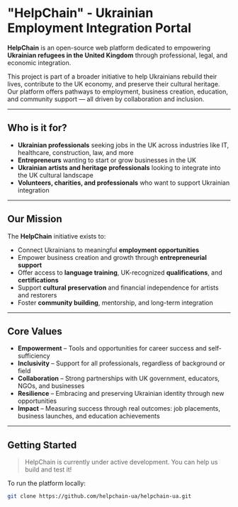 # "HelpChain" - Ukrainian Employment Integration Portal

**HelpChain** is an open-source web platform dedicated to empowering **Ukrainian refugees in the United Kingdom** through professional, legal, and economic integration.

This project is part of a broader initiative to help Ukrainians rebuild their lives, contribute to the UK economy, and preserve their cultural heritage. Our platform offers pathways to employment, business creation, education, and community support — all driven by collaboration and inclusion.

---

## Who is it for?

- **Ukrainian professionals** seeking jobs in the UK across industries like IT, healthcare, construction, law, and more  
- **Entrepreneurs** wanting to start or grow businesses in the UK  
- **Ukrainian artists and heritage professionals** looking to integrate into the UK cultural landscape  
- **Volunteers, сharities, and professionals** who want to support Ukrainian integration  

---

## Our Mission

The **HelpChain** initiative exists to:

- Connect Ukrainians to meaningful **employment opportunities**
- Empower business creation and growth through **entrepreneurial support**
- Offer access to **language training**, UK-recognized **qualifications**, and **certifications**
- Support **cultural preservation** and financial independence for artists and restorers
- Foster **community building**, mentorship, and long-term integration

---

## Core Values

- **Empowerment** – Tools and opportunities for career success and self-sufficiency  
- **Inclusivity** – Support for all professionals, regardless of background or field  
- **Collaboration** – Strong partnerships with UK government, educators, NGOs, and businesses  
- **Resilience** – Embracing and preserving Ukrainian identity through new opportunities  
- **Impact** – Measuring success through real outcomes: job placements, business launches, and education achievements  

---

## Getting Started

> HelpChain is currently under active development. You can help us build and test it!

To run the platform locally:

```bash
git clone https://github.com/helpchain-ua/helpchain-ua.git


